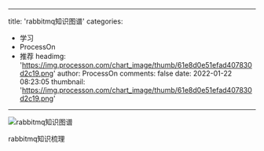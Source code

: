 
---
title: 'rabbitmq知识图谱'
categories: 
 - 学习
 - ProcessOn
 - 推荐
headimg: 'https://img.processon.com/chart_image/thumb/61e8d0e51efad407830d2c19.png'
author: ProcessOn
comments: false
date: 2022-01-22 08:23:05
thumbnail: 'https://img.processon.com/chart_image/thumb/61e8d0e51efad407830d2c19.png'
---

<div>   
<img class="thumb" alt="rabbitmq知识图谱" src="https://img.processon.com/chart_image/thumb/61e8d0e51efad407830d2c19.png" referrerpolicy="no-referrer">
<p>rabbitmq知识梳理</p>  
</div>
            